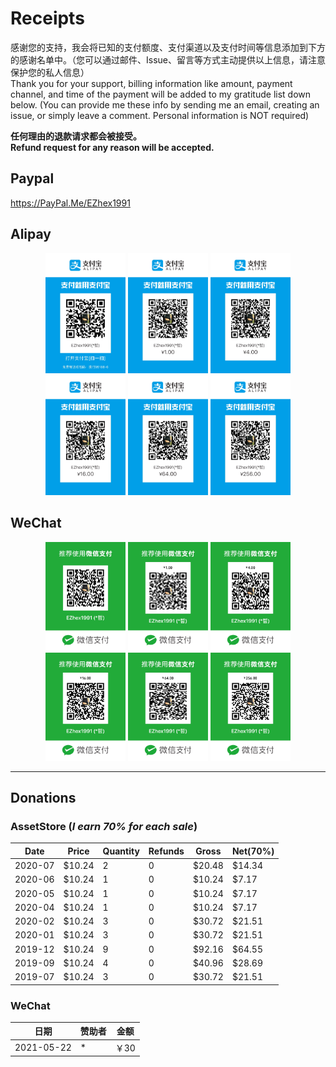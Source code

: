 # Receipts

感谢您的支持，我会将已知的支付额度、支付渠道以及支付时间等信息添加到下方的感谢名单中。（您可以通过邮件、Issue、留言等方式主动提供以上信息，请注意保护您的私人信息）  
Thank you for your support, billing information like amount, payment channel, and time of the payment will be added to my gratitude list down below. (You can provide me these info by sending me an email, creating an issue, or simply leave a comment. Personal information is NOT required)

**任何理由的退款请求都会被接受。**  
**Refund request for any reason will be accepted.**

## Paypal

https://PayPal.Me/EZhex1991

## Alipay

<div align="center">
    <img src="QRCodes/Alipay.JPG" width="128px">
    <img src="QRCodes/Alipay-00.JPG" width="128px">
    <img src="QRCodes/Alipay-02.JPG" width="128px">
    <img src="QRCodes/Alipay-04.JPG" width="128px">
    <img src="QRCodes/Alipay-06.JPG" width="128px">
    <img src="QRCodes/Alipay-08.JPG" width="128px">
</div>

## WeChat

<div align="center">
    <img src="QRCodes/WeChat.JPG" width="128px">
    <img src="QRCodes/WeChat-00.JPG" width="128px">
    <img src="QRCodes/WeChat-02.JPG" width="128px">
    <img src="QRCodes/WeChat-04.JPG" width="128px">
    <img src="QRCodes/WeChat-06.JPG" width="128px">
    <img src="QRCodes/WeChat-08.JPG" width="128px">
</div>

---

## Donations

### AssetStore (_I earn 70% for each sale_)

| Date | Price | Quantity | Refunds | Gross | Net(70%)
| - | - | - | - | - | -
| 2020-07 | $10.24 | 2 | 0 | $20.48 | $14.34
| 2020-06 | $10.24 | 1 | 0 | $10.24 | $7.17
| 2020-05 | $10.24 | 1 | 0 | $10.24 | $7.17
| 2020-04 | $10.24 | 1 | 0 | $10.24 | $7.17
| 2020-02 | $10.24 | 3 | 0 | $30.72 | $21.51
| 2020-01 | $10.24 | 3 | 0 | $30.72 | $21.51
| 2019-12 | $10.24 | 9 | 0 | $92.16 | $64.55
| 2019-09 | $10.24 | 4 | 0 | $40.96 | $28.69
| 2019-07 | $10.24 | 3 | 0 | $30.72 | $21.51

### WeChat

| 日期 | 赞助者 | 金额
| - | - | - 
| 2021-05-22 | * | ￥30
